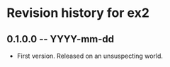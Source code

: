 # Revision history for ex2

## 0.1.0.0 -- YYYY-mm-dd

* First version. Released on an unsuspecting world.
